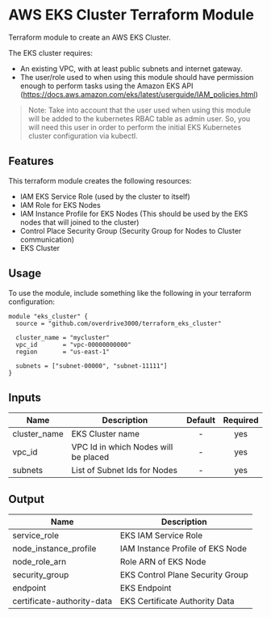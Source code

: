 # AWS EKS Cluster Terraform Module

Terraform module to create an AWS EKS Cluster.

The EKS cluster requires:

* An existing VPC, with at least public subnets and internet gateway.
* The user/role used to when using this module should have permission enough to perform tasks using the Amazon EKS API (https://docs.aws.amazon.com/eks/latest/userguide/IAM_policies.html)

> Note: Take into account that the user used when using this module will be added to the kubernetes RBAC table as admin user. So, you will need this user in order to perform the initial EKS Kubernetes cluster configuration via kubectl.

## Features

This terraform module creates the following resources:

* IAM EKS Service Role (used by the cluster to itself)
* IAM Role for EKS Nodes
* IAM Instance Profile for EKS Nodes (This should be used by the EKS nodes that will joined to the cluster)
* Control Place Security Group (Security Group for Nodes to Cluster communication)
* EKS Cluster

## Usage

To use the module, include something like the following in your terraform configuration:

```
module "eks_cluster" {
  source = "github.com/overdrive3000/terraform_eks_cluster"

  cluster_name = "mycluster"
  vpc_id       = "vpc-00000000000"
  region       = "us-east-1"

  subnets = ["subnet-00000", "subnet-11111"]
}
```

## Inputs

| Name         | Description                          | Default   | Required   |
|--------------|--------------------------------------|:---------:|:----------:|
| cluster_name | EKS Cluster name                     | -         | yes        |
| vpc_id       | VPC Id in which Nodes will be placed | -         | yes        |
| subnets      | List of Subnet Ids for Nodes         | -         | yes        |


## Output

| Name                       | Description                      |
|----------------------------|----------------------------------|
| service_role               | EKS IAM Service Role             |
| node_instance_profile      | IAM Instance Profile of EKS Node |
| node_role_arn              | Role ARN of EKS Node             |
| security_group             | EKS Control Plane Security Group |
| endpoint                   | EKS Endpoint                     |
| certificate-authority-data |EKS Certificate Authority Data    |